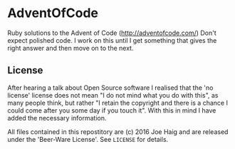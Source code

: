 # AdventOfCode

Ruby solutions to the Advent of Code (http://adventofcode.com/)
Don't expect polished code. I work on this until I get something that gives
the right answer and then move on to the next.

## License

After hearing a talk about Open Source software I realised that the
'no license' license does not mean "I do not mind what you do with this", as
many people think, but rather "I retain the copyright and there is a chance I
could come after you some day if you touch it". With this in mind I have added
the necessary information.

All files contained in this repostitory are (c) 2016 Joe Haig and are released
under the 'Beer-Ware License'. See `LICENSE` for details.
